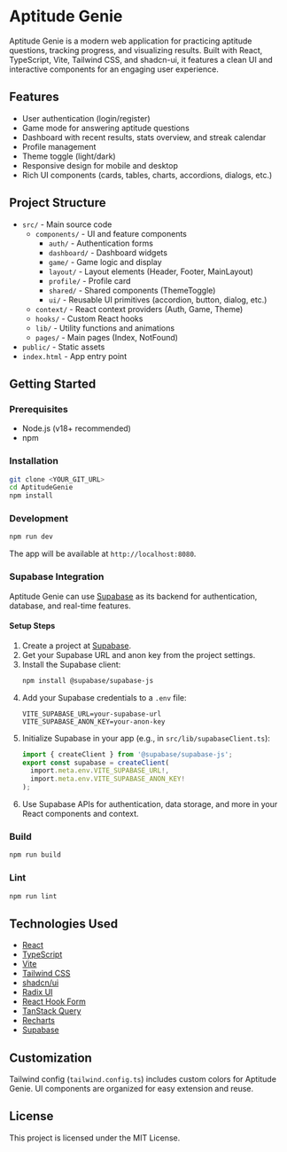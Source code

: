
# Aptitude Genie

Aptitude Genie is a modern web application for practicing aptitude questions, tracking progress, and visualizing results. Built with React, TypeScript, Vite, Tailwind CSS, and shadcn-ui, it features a clean UI and interactive components for an engaging user experience.

## Features

- User authentication (login/register)
- Game mode for answering aptitude questions
- Dashboard with recent results, stats overview, and streak calendar
- Profile management
- Theme toggle (light/dark)
- Responsive design for mobile and desktop
- Rich UI components (cards, tables, charts, accordions, dialogs, etc.)

## Project Structure

- `src/` - Main source code
	- `components/` - UI and feature components
		- `auth/` - Authentication forms
		- `dashboard/` - Dashboard widgets
		- `game/` - Game logic and display
		- `layout/` - Layout elements (Header, Footer, MainLayout)
		- `profile/` - Profile card
		- `shared/` - Shared components (ThemeToggle)
		- `ui/` - Reusable UI primitives (accordion, button, dialog, etc.)
	- `context/` - React context providers (Auth, Game, Theme)
	- `hooks/` - Custom React hooks
	- `lib/` - Utility functions and animations
	- `pages/` - Main pages (Index, NotFound)
- `public/` - Static assets
- `index.html` - App entry point

## Getting Started

### Prerequisites
- Node.js (v18+ recommended)
- npm

### Installation

```sh
git clone <YOUR_GIT_URL>
cd AptitudeGenie
npm install
```

### Development

```sh
npm run dev
```
The app will be available at `http://localhost:8080`.

### Supabase Integration

Aptitude Genie can use [Supabase](https://supabase.com/) as its backend for authentication, database, and real-time features.

#### Setup Steps

1. Create a project at [Supabase](https://supabase.com/).
2. Get your Supabase URL and anon key from the project settings.
3. Install the Supabase client:
	```sh
	npm install @supabase/supabase-js
	```
4. Add your Supabase credentials to a `.env` file:
	```env
	VITE_SUPABASE_URL=your-supabase-url
	VITE_SUPABASE_ANON_KEY=your-anon-key
	```
5. Initialize Supabase in your app (e.g., in `src/lib/supabaseClient.ts`):
	```ts
	import { createClient } from '@supabase/supabase-js';
	export const supabase = createClient(
	  import.meta.env.VITE_SUPABASE_URL!,
	  import.meta.env.VITE_SUPABASE_ANON_KEY!
	);
	```
6. Use Supabase APIs for authentication, data storage, and more in your React components and context.

### Build

```sh
npm run build
```

### Lint

```sh
npm run lint
```

## Technologies Used

- [React](https://react.dev/)
- [TypeScript](https://www.typescriptlang.org/)
- [Vite](https://vitejs.dev/)
- [Tailwind CSS](https://tailwindcss.com/)
- [shadcn/ui](https://ui.shadcn.com/)
- [Radix UI](https://www.radix-ui.com/)
- [React Hook Form](https://react-hook-form.com/)
- [TanStack Query](https://tanstack.com/query/latest)
- [Recharts](https://recharts.org/)
 - [Supabase](https://supabase.com/)

## Customization

Tailwind config (`tailwind.config.ts`) includes custom colors for Aptitude Genie. UI components are organized for easy extension and reuse.

## License

This project is licensed under the MIT License.
